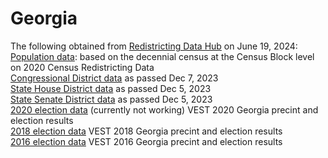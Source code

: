 # Georgia

The following obtained from [Redistricting Data Hub](https://redistrictingdatahub.org/) on June 19, 2024: <br>
[Population data](https://redistrictingdatahub.org/dataset/georgia-block-pl-94171-2020-by-table/): based on the decennial census at the Census Block level on 2020 Census Redistricting Data <br>
[Congressional District data](https://redistrictingdatahub.org/dataset/2023-georgia-congressional-districts-plan/) as passed Dec 7, 2023 <br>
[State House District data](https://redistrictingdatahub.org/dataset/2023-georgia-state-house-of-representatives-districts-plan/) as passed Dec 5, 2023 <br>
[State Senate District data](https://redistrictingdatahub.org/dataset/2023-georgia-state-senate-plan/) as passed Dec 5, 2023 <br>
[2020 election data](https://redistrictingdatahub.org/dataset/vest-2020-georgia-precinct-boundaries-and-election-results-shapefile/) (currently not working) VEST 2020 Georgia precint and election results <br>
[2018 election data](https://redistrictingdatahub.org/dataset/vest-2018-georgia-precinct-and-election-results/) VEST 2018 Georgia precint and election results <br>
[2016 election data](https://redistrictingdatahub.org/dataset/vest-2016-georgia-precinct-and-election-results/) VEST 2016 Georgia precint and election results <br>
